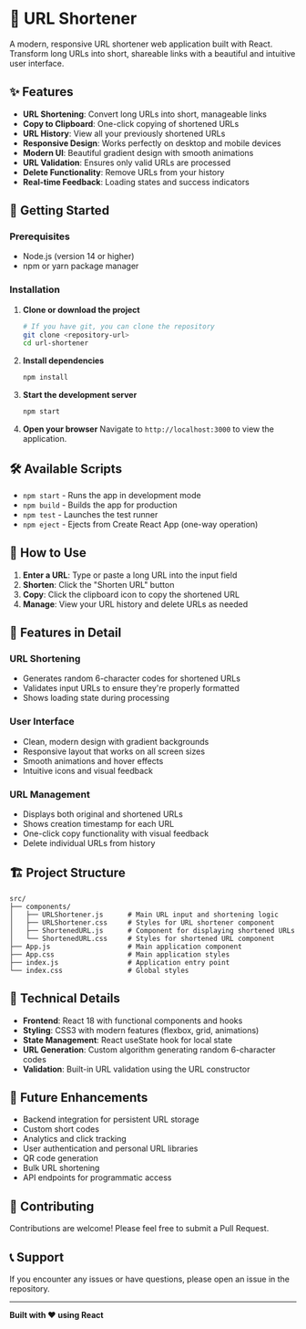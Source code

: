 # 🔗 URL Shortener

A modern, responsive URL shortener web application built with React. Transform long URLs into short, shareable links with a beautiful and intuitive user interface.

## ✨ Features

- **URL Shortening**: Convert long URLs into short, manageable links
- **Copy to Clipboard**: One-click copying of shortened URLs
- **URL History**: View all your previously shortened URLs
- **Responsive Design**: Works perfectly on desktop and mobile devices
- **Modern UI**: Beautiful gradient design with smooth animations
- **URL Validation**: Ensures only valid URLs are processed
- **Delete Functionality**: Remove URLs from your history
- **Real-time Feedback**: Loading states and success indicators

## 🚀 Getting Started

### Prerequisites

- Node.js (version 14 or higher)
- npm or yarn package manager

### Installation

1. **Clone or download the project**
   ```bash
   # If you have git, you can clone the repository
   git clone <repository-url>
   cd url-shortener
   ```

2. **Install dependencies**
   ```bash
   npm install
   ```

3. **Start the development server**
   ```bash
   npm start
   ```

4. **Open your browser**
   Navigate to `http://localhost:3000` to view the application.

## 🛠️ Available Scripts

- `npm start` - Runs the app in development mode
- `npm build` - Builds the app for production
- `npm test` - Launches the test runner
- `npm eject` - Ejects from Create React App (one-way operation)

## 📱 How to Use

1. **Enter a URL**: Type or paste a long URL into the input field
2. **Shorten**: Click the "Shorten URL" button
3. **Copy**: Click the clipboard icon to copy the shortened URL
4. **Manage**: View your URL history and delete URLs as needed

## 🎨 Features in Detail

### URL Shortening
- Generates random 6-character codes for shortened URLs
- Validates input URLs to ensure they're properly formatted
- Shows loading state during processing

### User Interface
- Clean, modern design with gradient backgrounds
- Responsive layout that works on all screen sizes
- Smooth animations and hover effects
- Intuitive icons and visual feedback

### URL Management
- Displays both original and shortened URLs
- Shows creation timestamp for each URL
- One-click copy functionality with visual feedback
- Delete individual URLs from history

## 🏗️ Project Structure

```
src/
├── components/
│   ├── URLShortener.js      # Main URL input and shortening logic
│   ├── URLShortener.css     # Styles for URL shortener component
│   ├── ShortenedURL.js      # Component for displaying shortened URLs
│   └── ShortenedURL.css     # Styles for shortened URL component
├── App.js                   # Main application component
├── App.css                  # Main application styles
├── index.js                 # Application entry point
└── index.css                # Global styles
```

## 🔧 Technical Details

- **Frontend**: React 18 with functional components and hooks
- **Styling**: CSS3 with modern features (flexbox, grid, animations)
- **State Management**: React useState hook for local state
- **URL Generation**: Custom algorithm generating random 6-character codes
- **Validation**: Built-in URL validation using the URL constructor

## 🌟 Future Enhancements

- Backend integration for persistent URL storage
- Custom short codes
- Analytics and click tracking
- User authentication and personal URL libraries
- QR code generation
- Bulk URL shortening
- API endpoints for programmatic access


## 🤝 Contributing

Contributions are welcome! Please feel free to submit a Pull Request.

## 📞 Support

If you encounter any issues or have questions, please open an issue in the repository.

---

**Built with ❤️ using React**

